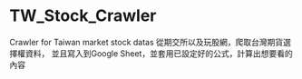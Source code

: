 # TW_Stock_Crawler
Crawler for Taiwan market stock datas
從期交所以及玩股網，爬取台灣期貨選擇權資料，
並且寫入到Google Sheet，並套用已設定好的公式，計算出想要看的內容
